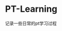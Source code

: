 
































































































# PT-Learning
记录一些日常的pt学习过程
